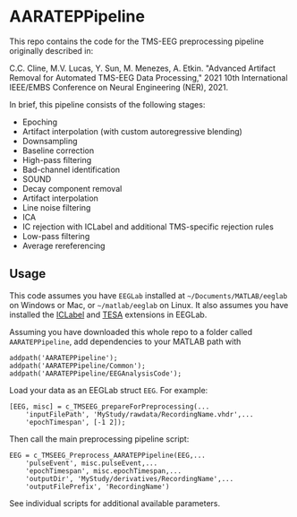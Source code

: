 # AARATEPPipeline
This repo contains the code for the TMS-EEG preprocessing pipeline originally described in:

C.C. Cline, M.V. Lucas, Y. Sun, M. Menezes, A. Etkin. "Advanced Artifact Removal for Automated TMS-EEG Data Processing," 2021 10th International IEEE/EMBS Conference on Neural Engineering (NER), 2021. 

In brief, this pipeline consists of the following stages:
- Epoching
- Artifact interpolation (with custom autoregressive blending)
- Downsampling
- Baseline correction
- High-pass filtering
- Bad-channel identification
- SOUND
- Decay component removal
- Artifact interpolation
- Line noise filtering
- ICA
- IC rejection with ICLabel and additional TMS-specific rejection rules
- Low-pass filtering
- Average rereferencing

## Usage
This code assumes you have `EEGLab` installed at `~/Documents/MATLAB/eeglab` on Windows or Mac, or `~/matlab/eeglab` on Linux. It also assumes you have installed the [ICLabel](https://sccn.ucsd.edu/wiki/ICLabel) and [TESA](https://nigelrogasch.github.io/TESA/) extensions in EEGLab.

Assuming you have downloaded this whole repo to a folder called `AARATEPPipeline`, add dependencies to your MATLAB path with

    addpath('AARATEPPipeline');
    addpath('AARATEPPipeline/Common');
    addpath('AARATEPPipeline/EEGAnalysisCode');

Load your data as an EEGLab struct `EEG`. For example:

    [EEG, misc] = c_TMSEEG_prepareForPreprocessing(...
        'inputFilePath', 'MyStudy/rawdata/RecordingName.vhdr',...
        'epochTimespan', [-1 2]);

Then call the main preprocessing pipeline script:

    EEG = c_TMSEEG_Preprocess_AARATEPPipeline(EEG,...
        'pulseEvent', misc.pulseEvent,...
        'epochTimespan', misc.epochTimespan,...
        'outputDir', 'MyStudy/derivatives/RecordingName',...
        'outputFilePrefix', 'RecordingName')

See individual scripts for additional available parameters.
